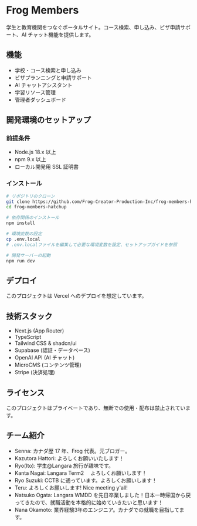 # Frog Members

学生と教育機関をつなぐポータルサイト。コース検索、申し込み、ビザ申請サポート、AI チャット機能を提供します。

## 機能

- 学校・コース検索と申し込み
- ビザプランニングと申請サポート
- AI チャットアシスタント
- 学習リソース管理
- 管理者ダッシュボード

## 開発環境のセットアップ

### 前提条件

- Node.js 18.x 以上
- npm 9.x 以上
- ローカル開発用 SSL 証明書

### インストール

```bash
# リポジトリのクローン
git clone https://github.com/Frog-Creator-Production-Inc/frog-members-hatchup.git
cd frog-members-hatchup

# 依存関係のインストール
npm install

# 環境変数の設定
cp .env.local
# .env.localファイルを編集して必要な環境変数を設定、セットアップガイドを参照

# 開発サーバーの起動
npm run dev
```

## デプロイ

このプロジェクトは Vercel へのデプロイを想定しています。

## 技術スタック

- Next.js (App Router)
- TypeScript
- Tailwind CSS & shadcn/ui
- Supabase (認証・データベース)
- OpenAI API (AI チャット)
- MicroCMS (コンテンツ管理)
- Stripe (決済処理)

## ライセンス

このプロジェクトはプライベートであり、無断での使用・配布は禁止されています。

## チーム紹介

- Senna: カナダ歴 17 年、Frog 代表。元ブロガー。
- Kazutora Hattori: よろしくお願いいたします！
- Ryo(Ito): 学生@Langara 旅行が趣味です。
- Kanta Nagai: Langara Term2 　よろしくお願いします！
- Ryo Suzuki: CCTB に通っています。よろしくお願いします！
- Teru: よろしくお願いします! Nice meeting y'all!
- Natsuko Ogata: Langara WMDD を先日卒業しました！日本一時帰国から戻ってきたので、就職活動を本格的に始めていきたいと思います！
- Nana Okamoto: 業界経験3年のエンジニア。カナダでの就職を目指してます。
